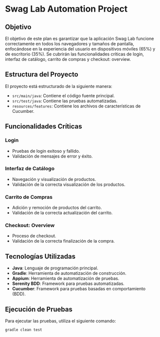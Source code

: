 # Swag Lab Automation Project

## Objetivo

El objetivo de este plan es garantizar que la aplicación Swag Lab funcione correctamente en todos los navegadores y tamaños de pantalla, enfocándose en la experiencia del usuario en dispositivos móviles (65%) y de escritorio (35%). Se cubrirán las funcionalidades críticas de login, interfaz de catálogo, carrito de compras y checkout: overview.

## Estructura del Proyecto

El proyecto está estructurado de la siguiente manera:

- `src/main/java`: Contiene el código fuente principal.
- `src/test/java`: Contiene las pruebas automatizadas.
- `resources/features`: Contiene los archivos de características de Cucumber.

## Funcionalidades Críticas

### Login

- Pruebas de login exitoso y fallido.
- Validación de mensajes de error y éxito.

### Interfaz de Catálogo

- Navegación y visualización de productos.
- Validación de la correcta visualización de los productos.

### Carrito de Compras

- Adición y remoción de productos del carrito.
- Validación de la correcta actualización del carrito.

### Checkout: Overview

- Proceso de checkout.
- Validación de la correcta finalización de la compra.

## Tecnologías Utilizadas

- **Java**: Lenguaje de programación principal.
- **Gradle**: Herramienta de automatización de construcción.
- **Appium**: Herramienta de automatización de pruebas.
- **Serenity BDD**: Framework para pruebas automatizadas.
- **Cucumber**: Framework para pruebas basadas en comportamiento (BDD).

## Ejecución de Pruebas

Para ejecutar las pruebas, utiliza el siguiente comando:

```sh
gradle clean test